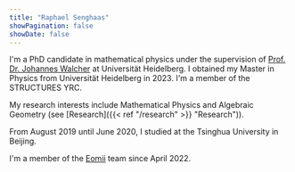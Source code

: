 ```yaml
---
title: "Raphael Senghaas"
showPagination: false
showDate: false
---
```


I'm a PhD candidate in mathematical physics under the supervision of [Prof. Dr. Johannes Walcher](https://www.mathi.uni-heidelberg.de/~walcher/) at Universität Heidelberg.
I obtained my Master in Physics from Universität Heidelberg in 2023. 
I'm a member of the STRUCTURES YRC.

My research interests include Mathematical Physics and Algebraic Geometry (see [Research]({{< ref "/research" >}} "Research")).

From August 2019 until June 2020, I studied at the Tsinghua University in Beijing.

I'm a member of the [Eomii](https://www.eomii.org/) team since April 2022.
